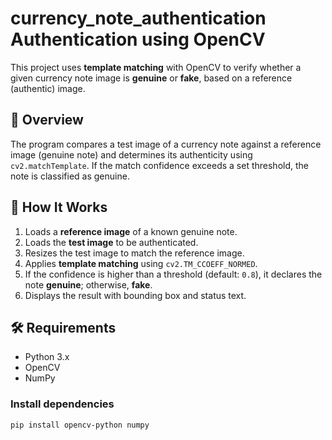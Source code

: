 # currency_note_authentication Authentication using OpenCV

This project uses **template matching** with OpenCV to verify whether a given currency note image is **genuine** or **fake**, based on a reference (authentic) image.

## 📌 Overview

The program compares a test image of a currency note against a reference image (genuine note) and determines its authenticity using `cv2.matchTemplate`. If the match confidence exceeds a set threshold, the note is classified as genuine.

## 🧪 How It Works

1. Loads a **reference image** of a known genuine note.
2. Loads the **test image** to be authenticated.
3. Resizes the test image to match the reference image.
4. Applies **template matching** using `cv2.TM_CCOEFF_NORMED`.
5. If the confidence is higher than a threshold (default: `0.8`), it declares the note **genuine**; otherwise, **fake**.
6. Displays the result with bounding box and status text.


## 🛠️ Requirements

- Python 3.x
- OpenCV
- NumPy

### Install dependencies

```bash
pip install opencv-python numpy
